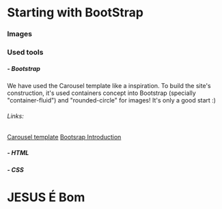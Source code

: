 # Starting with BootStrap
### Images
### Used tools
##### - Bootstrap
We have used the Carousel template like a inspiration. To build the site's construction, it's used containers concept into Bootstrap (specially "container-fluid") and "rounded-circle" for images!
It's only a good start :)

###### Links:
[Carousel template](http://https://getbootstrap.com/docs/5.0/examples/carousel/ "Carousel theme")
[Bootsrap Introduction](http://https://getbootstrap.com/docs/5.0/getting-started/introduction/ "Bootsrap Introduction")

##### - HTML
##### - CSS

# JESUS É Bom

